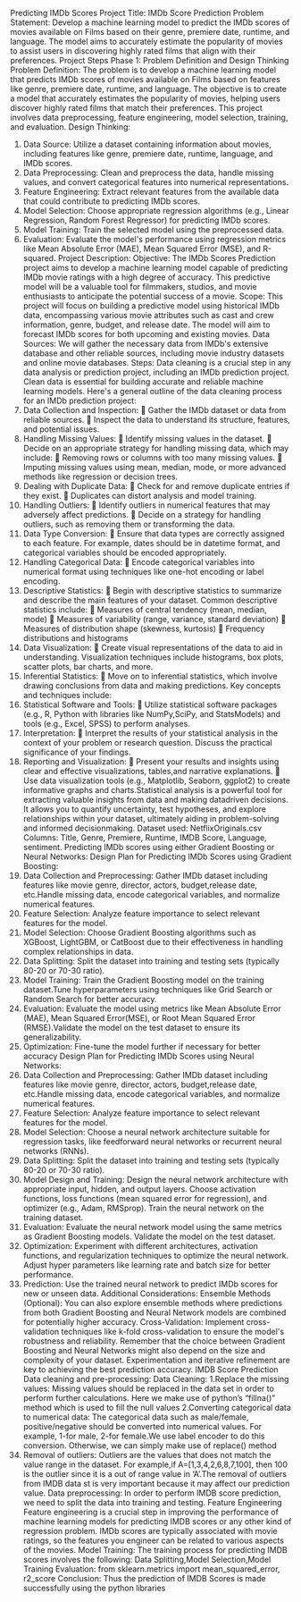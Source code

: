 Predicting IMDb Scores
Project Title: IMDb Score Prediction
Problem Statement: Develop a machine learning model to predict the IMDb scores of movies available on Films based on their genre, premiere date, runtime, and language. The model aims to accurately estimate the popularity of movies to assist users in discovering highly rated films that align with their preferences.
Project Steps
Phase 1: Problem Definition and Design Thinking
Problem Definition: The problem is to develop a machine learning model that predicts IMDb scores of movies available on Films based on features like genre, premiere date, runtime, and language. The objective is to create a model that accurately estimates the popularity of movies, helping users discover highly rated films that match their preferences. This project involves data preprocessing, feature engineering, model selection, training, and evaluation.
Design Thinking:
1. Data Source: Utilize a dataset containing information about movies, including features like genre, premiere date, runtime, language, and IMDb scores.
2. Data Preprocessing: Clean and preprocess the data, handle missing values, and convert categorical features into numerical representations.
3. Feature Engineering: Extract relevant features from the available data that could contribute to predicting IMDb scores.
4. Model Selection: Choose appropriate regression algorithms (e.g., Linear Regression, Random Forest Regressor) for predicting IMDb scores.
5. Model Training: Train the selected model using the preprocessed data.
6. Evaluation: Evaluate the model's performance using regression metrics like Mean Absolute Error (MAE), Mean Squared Error (MSE), and R-squared.
Project Description:
Objective: The IMDb Scores Prediction project aims to develop a machine learning model capable of predicting IMDb movie ratings with a high degree of accuracy. This predictive model will be a valuable tool for filmmakers, studios, and movie enthusiasts to anticipate the potential success of a movie.
Scope: This project will focus on building a predictive model using historical IMDb data, encompassing various movie attributes such as cast and crew information, genre, budget, and
release date. The model will aim to forecast IMDb scores for both upcoming and existing movies.
Data Sources: We will gather the necessary data from IMDb's extensive database and other reliable sources, including movie industry datasets and online movie databases.
Steps:
Data cleaning is a crucial step in any data analysis or prediction project, including an IMDb prediction project. Clean data is essential for building accurate and reliable machine learning models. Here's a general outline of the data cleaning process for an IMDb prediction project:
1. Data Collection and Inspection:
 Gather the IMDb dataset or data from reliable sources.
 Inspect the data to understand its structure, features, and potential issues.
2. Handling Missing Values:
 Identify missing values in the dataset.
 Decide on an appropriate strategy for handling missing data, which may include:
 Removing rows or columns with too many missing values.
 Imputing missing values using mean, median, mode, or more advanced methods like regression or decision trees.
3. Dealing with Duplicate Data:
 Check for and remove duplicate entries if they exist.
 Duplicates can distort analysis and model training.
4. Handling Outliers:
 Identify outliers in numerical features that may adversely affect predictions.
 Decide on a strategy for handling outliers, such as removing them or transforming the data.
5. Data Type Conversion:
 Ensure that data types are correctly assigned to each feature. For example, dates should be in datetime format, and categorical variables should be encoded appropriately.
6. Handling Categorical Data:
 Encode categorical variables into numerical format using techniques like one-hot encoding or label encoding.
7. Descriptive Statistics:
 Begin with descriptive statistics to summarize and describe the main features of your dataset. Common descriptive statistics include:
 Measures of central tendency (mean, median, mode)
 Measures of variability (range, variance, standard deviation)
 Measures of distribution shape (skewness, kurtosis)
 Frequency distributions and histograms
8. Data Visualization:
 Create visual representations of the data to aid in understanding. Visualization techniques include histograms, box plots, scatter plots, bar charts, and more.
9. Inferential Statistics:
 Move on to inferential statistics, which involve drawing conclusions from data and making predictions. Key concepts and techniques include:
10. Statistical Software and Tools:
 Utilize statistical software packages (e.g., R, Python with libraries like NumPy,SciPy, and StatsModels) and tools (e.g., Excel, SPSS) to perform analyses.
11. Interpretation:
 Interpret the results of your statistical analysis in the context of your problem or research question. Discuss the practical significance of your findings.
12. Reporting and Visualization:
 Present your results and insights using clear and effective visualizations, tables,and narrative explanations.
 Use data visualization tools (e.g., Matplotlib, Seaborn, ggplot2) to create informative graphs and charts.Statistical analysis is a powerful tool for extracting valuable insights from data and making datadriven decisions. It allows you to quantify uncertainty, test hypotheses, and explore relationships within your dataset, ultimately aiding in problem-solving and informed decisionmaking.
Dataset used:
NetflixOriginals.csv
Columns: Title, Genre, Premiere, Runtime, IMDB Score, Language, sentiment.
Predicting IMDb scores using either Gradient Boosting or Neural Networks:
Design Plan for Predicting IMDb Scores using Gradient Boosting:
1. Data Collection and Preprocessing:
 Gather IMDb dataset including features like movie genre, director, actors, budget,release date, etc.Handle missing data, encode categorical variables, and normalize numerical features.
2. Feature Selection:
Analyze feature importance to select relevant features for the model.
3. Model Selection:
Choose Gradient Boosting algorithms such as XGBoost, LightGBM, or CatBoost due to their effectiveness in handling complex relationships in data.
4. Data Splitting:
Split the dataset into training and testing sets (typically 80-20 or 70-30 ratio).
5. Model Training:
Train the Gradient Boosting model on the training dataset.Tune hyperparameters using techniques like Grid Search or Random Search for better accuracy.
6. Evaluation:
Evaluate the model using metrics like Mean Absolute Error (MAE), Mean Squared Error(MSE), or Root Mean Squared Error (RMSE).Validate the model on the test dataset to ensure its generalizability.
7. Optimization:
Fine-tune the model further if necessary for better accuracy
Design Plan for Predicting IMDb Scores using Neural Networks:
1. Data Collection and Preprocessing:
Gather IMDb dataset including features like movie genre, director, actors, budget,release date, etc.Handle missing data, encode categorical variables, and normalize numerical features.
2. Feature Selection:
Analyze feature importance to select relevant features for the model.
3. Model Selection:
Choose a neural network architecture suitable for regression tasks, like feedforward neural networks or recurrent neural networks (RNNs).
4. Data Splitting:
Split the dataset into training and testing sets (typically 80-20 or 70-30 ratio).
5. Model Design and Training:
Design the neural network architecture with appropriate input, hidden, and output layers.
Choose activation functions, loss functions (mean squared error for regression), and optimizer (e.g., Adam, RMSprop).
Train the neural network on the training dataset.
6. Evaluation:
Evaluate the neural network model using the same metrics as Gradient Boosting models.
Validate the model on the test dataset.
7. Optimization:
Experiment with different architectures, activation functions, and regularization
techniques to optimize the neural network.
Adjust hyper parameters like learning rate and batch size for better performance.
8. Prediction:
Use the trained neural network to predict IMDb scores for new or unseen data.
Additional Considerations:
Ensemble Methods (Optional): You can also explore ensemble methods where predictions from both Gradient Boosting and Neural Network models are combined for potentially higher accuracy.
Cross-Validation: Implement cross-validation techniques like k-fold cross-validation to ensure the model's robustness and reliability.
Remember that the choice between Gradient Boosting and Neural Networks might also depend on the size and complexity of your dataset. Experimentation and iterative refinement are key to achieving the best prediction accuracy.
IMDB Score Prediction
Data cleaning and pre-processing:
Data Cleaning:
1.Replace the missing values:
Missing values should be replaced in the data set in order to perform further calculations. Here we make use of python’s “fillna()” method which is used to fill the null values
2.Converting categorical data to numerical data:
The categorical data such as male/female, positive/negative should be converted into numerical values. For example, 1-for male, 2-for female.We use label encoder to do this conversion.
Otherwise, we can simply make use of replace() method
3. Removal of outliers:
Outliers are the values that does not match the value range in the dataset. For example,if A=[1,3,4,2,6,8,7,100], then 100 is the outlier since it is a out of range value in ‘A’.The removal of outliers from IMDB data st is very important because it may affect our prediction value.
Data preprocessing:
In order to perform IMDB score prediction, we need to split the data into training and testing.
Feature Engineering
Feature engineering is a crucial step in improving the performance of machine learning models for predicting IMDB scores or any other kind of regression problem. IMDb scores are typically associated with movie ratings, so the features you engineer can be related to various aspects of the movies.
Model Training:
The training process for predicting IMDB scores involves the following:
Data Splitting,Model Selection,Model Training
Evaluation:
from sklearn.metrics import mean_squared_error, r2_score
Conclusion:
Thus the prediction of IMDB Scores is made successfully using the python libraries
